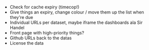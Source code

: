 * Check for cache expiry (timecop!)
* Give things an expiry, change colour / move them up the list when they're due
* Individual URLs per dataset, maybe iframe the dashboards ala Sir Handel
* Front page with high-priority things?
* Github URLs back to the datas
* License the data
